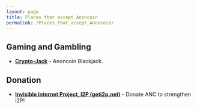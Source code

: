 ```yaml
---
layout: page
title: Places that accept Anoncoin
permalink: /Places_that_accept_Anoncoin/
---
```


Gaming and Gambling
-------------------

-   **[Crypto-Jack](https://anoncoin.crypto-jack.com/)** - Anoncoin Blackjack.

Donation
--------

-   **[Invisible Internet Project, I2P (geti2p.net)](https://geti2p.net/en/get-involved/donate)** - Donate ANC to strengthen I2P!
